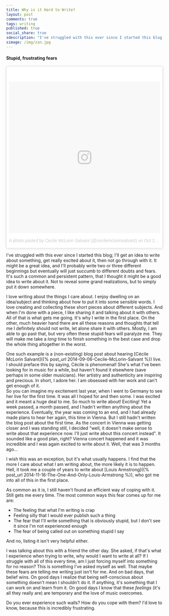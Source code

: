 ```yaml
---
title: Why is it Hard to Write?
layout: post
comments: true
tags: writing
published: true
social_share: true
sdescription: "I've struggled with this ever since I started this blog; I'll get an idea to write about something, get really excited about it, then not go through with it. It might be a great idea, and I'll probably write two or three different beginnings but eventually will just succumb to different doubts and fears."
simage: /img/zan.jpg
---
```


#### Stupid, frustrating fears

<div class="medium image-left left breathe">
<blockquote class="instagram-media" data-instgrm-version="7" style=" background:#FFF; border:0; border-radius:3px; box-shadow:0 0 1px 0 rgba(0,0,0,0.5),0 1px 10px 0 rgba(0,0,0,0.15); margin: 1px; max-width:658px; padding:0; width:99.375%; width:-webkit-calc(100% - 2px); width:calc(100% - 2px);"><div style="padding:8px;"> <div style=" background:#F8F8F8; line-height:0; margin-top:40px; padding:50.0% 0; text-align:center; width:100%;"> <div style=" background:url(data:image/png;base64,iVBORw0KGgoAAAANSUhEUgAAACwAAAAsCAMAAAApWqozAAAABGdBTUEAALGPC/xhBQAAAAFzUkdCAK7OHOkAAAAMUExURczMzPf399fX1+bm5mzY9AMAAADiSURBVDjLvZXbEsMgCES5/P8/t9FuRVCRmU73JWlzosgSIIZURCjo/ad+EQJJB4Hv8BFt+IDpQoCx1wjOSBFhh2XssxEIYn3ulI/6MNReE07UIWJEv8UEOWDS88LY97kqyTliJKKtuYBbruAyVh5wOHiXmpi5we58Ek028czwyuQdLKPG1Bkb4NnM+VeAnfHqn1k4+GPT6uGQcvu2h2OVuIf/gWUFyy8OWEpdyZSa3aVCqpVoVvzZZ2VTnn2wU8qzVjDDetO90GSy9mVLqtgYSy231MxrY6I2gGqjrTY0L8fxCxfCBbhWrsYYAAAAAElFTkSuQmCC); display:block; height:44px; margin:0 auto -44px; position:relative; top:-22px; width:44px;"></div></div><p style=" color:#c9c8cd; font-family:Arial,sans-serif; font-size:14px; line-height:17px; margin-bottom:0; margin-top:8px; overflow:hidden; padding:8px 0 7px; text-align:center; text-overflow:ellipsis; white-space:nowrap;"><a href="https://www.instagram.com/p/9Oo6yDnrNU/" style=" color:#c9c8cd; font-family:Arial,sans-serif; font-size:14px; font-style:normal; font-weight:normal; line-height:17px; text-decoration:none;" target="_blank">A photo posted by Cecile McLorin Salvant (@cecilemclorinsalvant)</a> on <time style=" font-family:Arial,sans-serif; font-size:14px; line-height:17px;" datetime="2015-10-24T17:28:59+00:00">Oct 24, 2015 at 10:28am PDT</time></p></div></blockquote>
<script async defer src="//platform.instagram.com/en_US/embeds.js"></script>
</div>

I've struggled with this ever since I started this blog; I'll get an idea to write about something, get really excited about it, then not go through with it. It might be a great idea, and I'll probably write two or three different beginnings but eventually will just succumb to different doubts and fears. It's such a common and persistent pattern, that I thought it might be a good idea to write about it. Not to reveal some grand realizations, but to simply put it down somewhere.

I love writing about the things I care about. I enjoy dwelling on an idea/subject and thinking about how to put it into some sensible words. I love creating and collecting these short pieces about different subjects. And when I'm done with a piece, I like sharing it and talking about it with others. All of that is what gets me going. It's why I write in the first place. On the other, much heavier hand there are all these reasons and thoughts that tell me I definitely should not write, let alone share it with others. Mostly, I am able to go past that, but very often these stupid fears will paralyze me. They will make me take a *long* time to finish something in the best case and drop the whole thing altogether in the worst.
  
One such example is a (non-existing) blog post about hearing [Cécile McLorin Salvant]({% post_url 2014-09-06-Cecile-McLorin-Salvant %}) live. I should preface this by saying, Cécile is phenomenal! She's what I've been looking for in music for a while, but haven't found it elsewhere (save perhaps in some older musicians). Her artistry and authenticity are inspiring and precious. In short, I adore her. I am obsessed with her work and can't get enough of it.  
So you can imagine my excitement last year, when I went to Germany to see her live for the first time. It was all I hoped for and then some. I was excited and it meant a huge deal to me. So much to write about! Exciting! Yet a week passed, a month passed, and I hadn't written anything about the experience. Eventually, the year was coming to an end, and I had already made plans to hear her again, this time in Vienna. But I still hadn't written the blog post about the first time. As the concert in Vienna was getting closer and I was standing still, I decided "well, it doesn't make sense to write about that experience now. I'll just write about this concert instead". It sounded like a good plan, right? Vienna concert happened and it was incredible and I was again excited to write about it. Well, that was 3 months ago...

I wish this was an exception, but it's what usually happens. I find that the more I care about what I am writing about, the more likely it is to happen. Hell, it took me a couple of years to write about [Louis Armstrong]({% post_url 2014-11-16-The-One-And-Only-Louis-Armstrong %}), who got me into all of this in the first place.

As common as it is, I still haven't found an efficient way of coping with it. Still gets me every time. The most common ways this fear comes up for me are:  

* The feeling that what I'm writing is crap
* Feeling silly that I would ever publish such a thing
* The fear that I'll write something that is obviously stupid, but I don't see it since I'm not experienced enough
* The fear of being called out on something stupid I say

And no, listing it isn't very helpful either.


I was talking about this with a friend the other day. She asked, if that's what I experience when trying to write, why would I want to write at all? If I struggle with all of this every time, am I just forcing myself into something for no reason? This is something I've asked myself as well. That maybe these fears are telling me writing just isn't for me. And on bad days, that belief wins. On good days I realize that being self-conscious about something doesn't mean I shouldn't do it. If anything, it's something that I can work on and learn from it. On good days I know that these *feelings* (it's all they really are) are temporary and the love of music overcomes.

Do you ever experience such walls? How do you cope with them? I'd love to know, because this is incredibly frustrating.